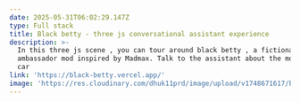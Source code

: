 ```yaml
---
date: 2025-05-31T06:02:29.147Z
type: Full stack
title: Black betty - three js conversational assistant experience
description: >-
  In this three js scene , you can tour around black betty , a fictional
  ambassador mod inspired by Madmax. Talk to the assistant about the mod or the
  car
link: 'https://black-betty.vercel.app/'
image: 'https://res.cloudinary.com/dhuk11prd/image/upload/v1748671617/betty_yao1ij.png'
---
```


